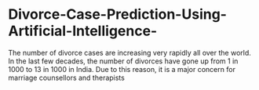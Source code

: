 # Divorce-Case-Prediction-Using-Artificial-Intelligence-
The number of divorce cases are increasing very rapidly all over the world. In the last few decades, the number of divorces have gone up from 1 in 1000 to 13 in 1000 in India. Due to this reason, it is a major concern for marriage counsellors and therapists
